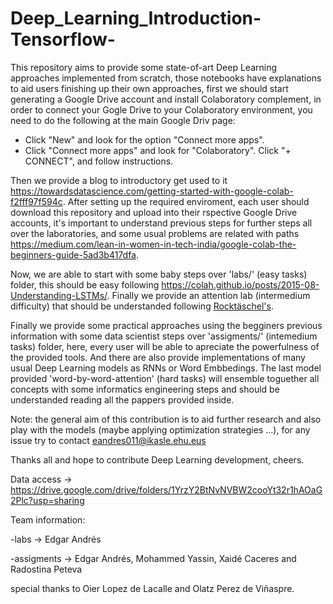 # Deep_Learning_Introduction-Tensorflow-

This repository aims to provide some state-of-art Deep Learning approaches implemented from scratch, those notebooks have explanations to aid users finishing up their own approaches, first we should start generating a Google Drive account and install Colaboratory complement, in order to connect your Gogle Drive to your Colaboratory environment, you need to do the following at the main Google Driv page: 

   - Click "New" and look for the option "Connect more apps".
   - Click "Connect more apps" and look for "Colaboratory". Click "+ CONNECT", and follow instructions.
   
Then we provide a blog to introductory get used to it https://towardsdatascience.com/getting-started-with-google-colab-f2fff97f594c. After setting up the required enviroment, each user should download this repository and upload into their rspective Google Drive accounts, it's important to understand previous steps for further steps all over the laboratories, and some usual problems are related with paths https://medium.com/lean-in-women-in-tech-india/google-colab-the-beginners-guide-5ad3b417dfa.

Now, we are able to start with some baby steps over 'labs/' (easy tasks) folder, this should be easy following https://colah.github.io/posts/2015-08-Understanding-LSTMs/. Finally we provide an attention lab (intermedium difficulty) that should be understanded following [Rocktäschel's](https://arxiv.org/pdf/1509.06664v4.pdf).

Finally we provide some practical approaches using the begginers previous information with some data scientist steps over 'assigments/' (intemedium tasks) folder, here, every user will be able to apreciate the powerfulness of the provided tools. And there are also provide implementations of many usual Deep Learning models as RNNs or Word Embbedings. The last model provided 'word-by-word-attention' (hard tasks) will ensemble toguether all concepts with some informatics engineering steps and should be understanded reading all the pappers provided inside. 

Note: the general aim of this contribution is to aid further research and also play with the models (maybe applying optimization strategies ...), for any issue try to contact eandres011@ikasle.ehu.eus

Thanks all and hope to contribute Deep Learning development, cheers.

Data access -> https://drive.google.com/drive/folders/1YrzY2BtNvNVBW2cooYt32r1hAOaG2Plc?usp=sharing

Team information:

-labs -> Edgar Andrés

-assigments -> Edgar Andrés, Mohammed Yassin, Xaidé Caceres and Radostina Peteva

special thanks to Oier Lopez de Lacalle and Olatz Perez de Viñaspre.
